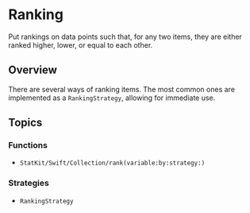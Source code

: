 # Ranking

Put rankings on data points such that, for any two items, they are either ranked higher, lower, or equal to each other.

## Overview

There are several ways of ranking items. The most common ones are implemented as a `RankingStrategy`, allowing for immediate use.  

## Topics

### Functions

- ``StatKit/Swift/Collection/rank(variable:by:strategy:)``

### Strategies

- ``RankingStrategy``
